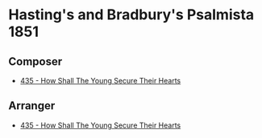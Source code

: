 # Hasting's and Bradbury's Psalmista 1851

## Composer

- [435 - How Shall The Young Secure Their Hearts](/hymns/435.md)

## Arranger

- [435 - How Shall The Young Secure Their Hearts](/hymns/435.md)

